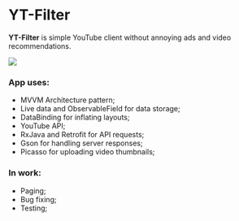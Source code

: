 # YT-Filter
<strong>YT-Filter</strong> is simple YouTube client without annoying ads and video recommendations.

![](YT-Filter.gif)

### App uses:
* MVVM Architecture pattern;
* Live data and ObservableField for data storage;
* DataBinding for inflating layouts;
* YouTube API;
* RxJava and Retrofit for API requests;
* Gson for handling server responses;
* Picasso for uploading video thumbnails;

### In work:
* Paging;
* Bug fixing;
* Testing;



